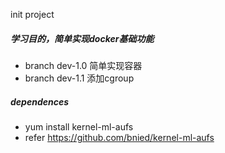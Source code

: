 init project
##### 学习目的，简单实现docker基础功能
- branch dev-1.0 简单实现容器
- branch dev-1.1 添加cgroup


##### dependences
- yum install kernel-ml-aufs
- refer https://github.com/bnied/kernel-ml-aufs
